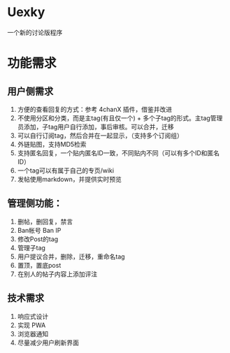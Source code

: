 # Uexky

一个新的讨论版程序

# 功能需求

## 用户侧需求
1. 方便的查看回复的方式：参考 4chanX 插件，借鉴并改进
2. 不使用分区和分类，而是主tag(有且仅一个) + 多个子tag的形式。主tag管理员添加，子tag用户自行添加，事后审核。可以合并，迁移
3. 可以自行订阅tag，然后合并在一起显示，（支持多个订阅组）
4. 外链贴图，支持MD5检索
5. 支持匿名回复，一个贴内匿名ID一致，不同贴内不同（可以有多个ID和匿名ID）
6. 一个tag可以有属于自己的专页/wiki
7. 发帖使用markdown，并提供实时预览

## 管理侧功能：

1. 删帖，删回复，禁言
2. Ban帐号 Ban IP
3. 修改Post的tag
4. 管理子tag
5. 用户提议合并，删除，迁移，重命名tag
6. 置顶，置底post
7. 在别人的帖子内容上添加评注

## 技术需求

1. 响应式设计
2. 实现 PWA
3. 浏览器通知
4. 尽量减少用户刷新界面
